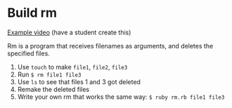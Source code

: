 # Build rm

[Example video](FIXME) (have a student create this)

Rm is a program that receives filenames as arguments,
and deletes the specified files.

1. Use `touch` to make `file1`, `file2`, `file3`
1. Run `$ rm file1 file3`
1. Use `ls` to see that files 1 and 3 got deleted
1. Remake the deleted files
1. Write your own rm that works the same way: `$ ruby rm.rb file1 file3`
